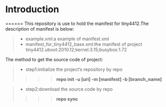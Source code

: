 # Introduction
======
This repository is use to hold the manifest for tiny4412.The description of manifest is below:  
>* example.xml:a example of manifest.xml  
>* manifest_for_tiny4412_base.xml:the manifest of project tiny4412.uboot:2010.12;kernel:3.15;busybox:1.72  

The method to get the source code of project:
>* step1:initialize the project‘s repository by repo  
>>>> **repo init -u [uri] -m [manifest] -b [branch_name]**  

>* step2:download the source code by repo  
>>>> **repo sync**
